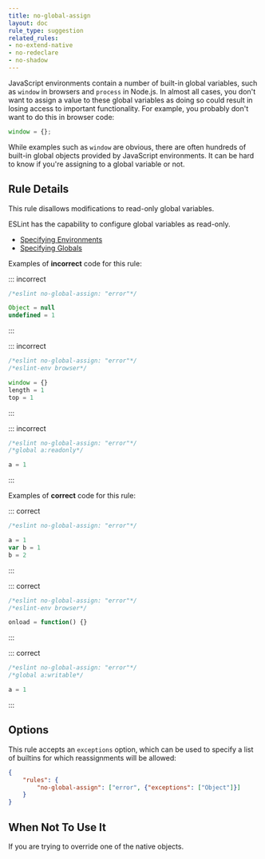 ```yaml
---
title: no-global-assign
layout: doc
rule_type: suggestion
related_rules:
- no-extend-native
- no-redeclare
- no-shadow
---
```




JavaScript environments contain a number of built-in global variables, such as `window` in browsers and `process` in Node.js. In almost all cases, you don't want to assign a value to these global variables as doing so could result in losing access to important functionality. For example, you probably don't want to do this in browser code:

```js
window = {};
```

While examples such as `window` are obvious, there are often hundreds of built-in global objects provided by JavaScript environments. It can be hard to know if you're assigning to a global variable or not.

## Rule Details

This rule disallows modifications to read-only global variables.

ESLint has the capability to configure global variables as read-only.

* [Specifying Environments](../user-guide/configuring#specifying-environments)
* [Specifying Globals](../user-guide/configuring#specifying-globals)

Examples of **incorrect** code for this rule:

::: incorrect

```js
/*eslint no-global-assign: "error"*/

Object = null
undefined = 1
```

:::

::: incorrect

```js
/*eslint no-global-assign: "error"*/
/*eslint-env browser*/

window = {}
length = 1
top = 1
```

:::

::: incorrect

```js
/*eslint no-global-assign: "error"*/
/*global a:readonly*/

a = 1
```

:::

Examples of **correct** code for this rule:

::: correct

```js
/*eslint no-global-assign: "error"*/

a = 1
var b = 1
b = 2
```

:::

::: correct

```js
/*eslint no-global-assign: "error"*/
/*eslint-env browser*/

onload = function() {}
```

:::

::: correct

```js
/*eslint no-global-assign: "error"*/
/*global a:writable*/

a = 1
```

:::

## Options

This rule accepts an `exceptions` option, which can be used to specify a list of builtins for which reassignments will be allowed:

```json
{
    "rules": {
        "no-global-assign": ["error", {"exceptions": ["Object"]}]
    }
}
```

## When Not To Use It

If you are trying to override one of the native objects.
